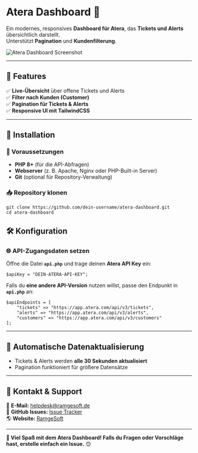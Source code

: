 # **Atera Dashboard** 🚀  
Ein modernes, responsives **Dashboard für Atera**, das **Tickets und Alerts** übersichtlich darstellt.  
Unterstützt **Pagination** und **Kundenfilterung**.  

![Atera Dashboard Screenshot](https://via.placeholder.com/1200x600.png?text=Atera+Dashboard)  

---

## **📌 Features**  
✅ **Live-Übersicht** über offene Tickets und Alerts  
✅ **Filter nach Kunden (Customer)**  
✅ **Pagination für Tickets & Alerts**  
✅ **Responsive UI mit TailwindCSS**  

---

## **📂 Installation**  

### **🔧 Voraussetzungen**  
- **PHP 8+** (für die API-Abfragen)  
- **Webserver** (z. B. Apache, Nginx oder PHP-Built-in Server)  
- **Git** (optional für Repository-Verwaltung)  

### **📥 Repository klonen**  
```
git clone https://github.com/dein-username/atera-dashboard.git
cd atera-dashboard
```

## **🛠 Konfiguration**  

### **🌐 API-Zugangsdaten setzen**  
Öffne die Datei **`api.php`** und trage deinen **Atera API Key** ein:
```
$apiKey = "DEIN-ATERA-API-KEY";
```

Falls du **eine andere API-Version** nutzen willst, passe den Endpunkt in **`api.php`** an:
```
$apiEndpoints = [
    "tickets" => "https://app.atera.com/api/v3/tickets",
    "alerts" => "https://app.atera.com/api/v3/alerts",
    "customers" => "https://app.atera.com/api/v3/customers"
];
```

---

## **🔄 Automatische Datenaktualisierung**  
- Tickets & Alerts werden **alle 30 Sekunden aktualisiert**  
- Pagination funktioniert für größere Datensätze  

---

## **📩 Kontakt & Support**  
📧 **E-Mail:** helpdesk@ramgesoft.de  
🐙 **GitHub Issues:** [Issue Tracker](https://github.com/ramgesoft/atera-dashboard/issues)  
🌎 **Website:** [RamgeSoft](https://ramgesoft.com)  

---

**🚀 Viel Spaß mit dem Atera Dashboard! Falls du Fragen oder Vorschläge hast, erstelle einfach ein Issue.** 😊  
